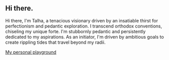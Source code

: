 ## Hi there.

 Hi there, I'm Talha, a tenacious visionary driven by an insatiable thirst for perfectionism and pedantic exploration. I transcend orthodox conventions, chiseling my unique forte. I'm stubbornly pedantic and persistently dedicated to my aspirations. As an initiator, I'm driven by ambitious goals to create rippling tides that travel beyond my radii. 

[My personal playground](https://talha-ijaz-qureshi.github.io)
